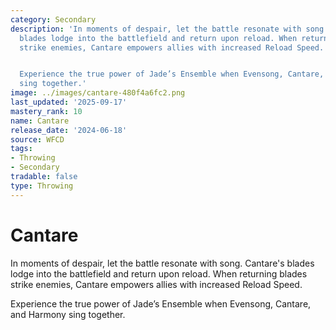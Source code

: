 ```yaml
---
category: Secondary
description: 'In moments of despair, let the battle resonate with song. Cantare''s
  blades lodge into the battlefield and return upon reload. When returning blades
  strike enemies, Cantare empowers allies with increased Reload Speed.


  Experience the true power of Jade’s Ensemble when Evensong, Cantare, and Harmony
  sing together.'
image: ../images/cantare-480f4a6fc2.png
last_updated: '2025-09-17'
mastery_rank: 10
name: Cantare
release_date: '2024-06-18'
source: WFCD
tags:
- Throwing
- Secondary
tradable: false
type: Throwing
---
```


# Cantare

In moments of despair, let the battle resonate with song. Cantare's blades lodge into the battlefield and return upon reload. When returning blades strike enemies, Cantare empowers allies with increased Reload Speed.

Experience the true power of Jade’s Ensemble when Evensong, Cantare, and Harmony sing together.

